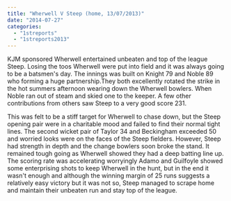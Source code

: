 ```yaml
---
title: "Wherwell V Steep (home, 13/07/2013)"
date: "2014-07-27"
categories: 
  - "1streports"
  - "1streports2013"
---
```


KJM sponsored Wherwell entertained unbeaten and top of the league Steep. Losing the toos Wherwell were put into field and it was always going to be a batsmen's day. The innings was built on Knight 79 and Noble 89 who forming a huge partnership.They both excellently rotated the strike in the hot summers afternoon wearing down the Wherwell bowlers. When Noble ran out of steam and skied one to the keeper. A few other contributions from others saw Steep to a very good score 231.

This was felt to be a stiff target for Wherwell to chase down, but the Steep opening pair were in a charitable mood and failed to find their normal tight lines. The second wicket pair of Taylor 34 and Beckingham exceeded 50 and worried looks were on the faces of the Steep fielders. However, Steep had strength in depth and the change bowlers soon broke the stand. It remained tough going as Wherwell showed they had a deep batting line up. The scoring rate was accelerating worryingly Adamo and Guilfoyle showed some enterprising shots to keep Wherwell in the hunt, but in the end it wasn't enough and although the winning margin of 25 runs suggests a relatively easy victory but it was not so, Steep managed to scrape home and maintain their unbeaten run and stay top of the league.
